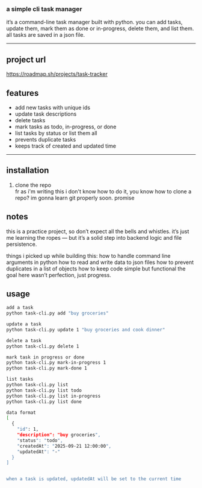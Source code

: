 ### a simple cli task manager  

it’s a command-line task manager built with python. you can add tasks, update them, mark them as done or in-progress, delete them, and list them. all tasks are saved in a json file.  

---
## project url
<https://roadmap.sh/projects/task-tracker>

## features  
- add new tasks with unique ids  
- update task descriptions  
- delete tasks  
- mark tasks as todo, in-progress, or done  
- list tasks by status or list them all  
- prevents duplicate tasks  
- keeps track of created and updated time  

---

## installation  
1. clone the repo  
fr as i'm writing this i don't know how to do it, you know how to clone a repo?
im gonna learn git properly soon. promise

## notes
this is a practice project, so don’t expect all the bells and whistles. it’s just me learning the ropes — but it’s a solid step into backend logic and file persistence.

things i picked up while building this:
how to handle command line arguments in python
how to read and write data to json files
how to prevent duplicates in a list of objects
how to keep code simple but functional
the goal here wasn’t perfection, just progress.


## usage
 
```bash
add a task 
python task-cli.py add "buy groceries"

update a task
python task-cli.py update 1 "buy groceries and cook dinner"

delete a task
python task-cli.py delete 1

mark task in progress or done
python task-cli.py mark-in-progress 1
python task-cli.py mark-done 1

list tasks
python task-cli.py list
python task-cli.py list todo
python task-cli.py list in-progress
python task-cli.py list done

data format
[
  {
    "id": 1,
    "description": "buy groceries",
    "status": "todo",
    "createdAt": "2025-09-21 12:00:00",
    "updatedAt": "-"
  }
]


when a task is updated, updatedAt will be set to the current time